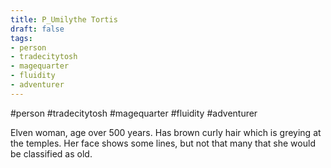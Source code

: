 ```yaml
---
title: P_Umilythe Tortis
draft: false
tags:
- person
- tradecitytosh
- magequarter
- fluidity
- adventurer
---
```

#person #tradecitytosh #magequarter #fluidity #adventurer 

Elven woman, age over 500 years. Has brown curly hair which is greying at the temples. Her face shows some lines, but not that many that she would be classified as old. 
